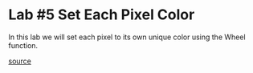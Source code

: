 Lab #5 Set Each Pixel Color
=======
In this lab we will set each pixel to its own unique color using the Wheel function.

[source](lab_05.ino)
